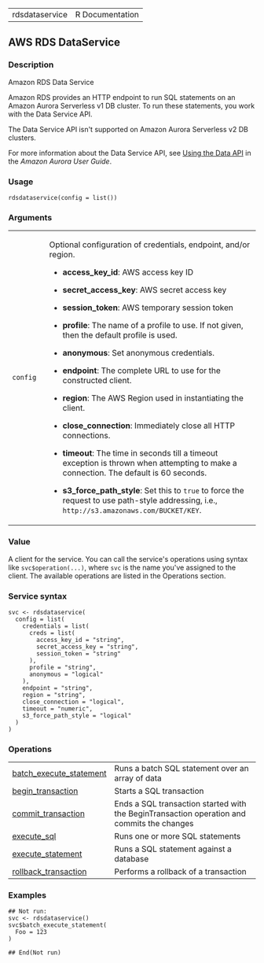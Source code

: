<table style="width: 100%;">
<tbody>
<tr class="odd">
<td>rdsdataservice</td>
<td style="text-align: right;">R Documentation</td>
</tr>
</tbody>
</table>

## AWS RDS DataService

### Description

Amazon RDS Data Service

Amazon RDS provides an HTTP endpoint to run SQL statements on an Amazon
Aurora Serverless v1 DB cluster. To run these statements, you work with
the Data Service API.

The Data Service API isn't supported on Amazon Aurora Serverless v2 DB
clusters.

For more information about the Data Service API, see [Using the Data
API](https://docs.aws.amazon.com/AmazonRDS/latest/AuroraUserGuide/data-api.html)
in the *Amazon Aurora User Guide*.

### Usage

    rdsdataservice(config = list())

### Arguments

<table>
<colgroup>
<col style="width: 15%" />
<col style="width: 85%" />
</colgroup>
<tbody>
<tr class="odd">
<td><code id="rdsdataservice_:_config">config</code></td>
<td><p>Optional configuration of credentials, endpoint, and/or
region.</p>
<ul>
<li><p><strong>access_key_id</strong>: AWS access key ID</p></li>
<li><p><strong>secret_access_key</strong>: AWS secret access
key</p></li>
<li><p><strong>session_token</strong>: AWS temporary session
token</p></li>
<li><p><strong>profile</strong>: The name of a profile to use. If not
given, then the default profile is used.</p></li>
<li><p><strong>anonymous</strong>: Set anonymous credentials.</p></li>
<li><p><strong>endpoint</strong>: The complete URL to use for the
constructed client.</p></li>
<li><p><strong>region</strong>: The AWS Region used in instantiating the
client.</p></li>
<li><p><strong>close_connection</strong>: Immediately close all HTTP
connections.</p></li>
<li><p><strong>timeout</strong>: The time in seconds till a timeout
exception is thrown when attempting to make a connection. The default is
60 seconds.</p></li>
<li><p><strong>s3_force_path_style</strong>: Set this to
<code>true</code> to force the request to use path-style addressing,
i.e., <code
style="white-space: pre;">⁠http://s3.amazonaws.com/BUCKET/KEY⁠</code>.</p></li>
</ul></td>
</tr>
</tbody>
</table>

### Value

A client for the service. You can call the service's operations using
syntax like `svc$operation(...)`, where `svc` is the name you've
assigned to the client. The available operations are listed in the
Operations section.

### Service syntax

    svc <- rdsdataservice(
      config = list(
        credentials = list(
          creds = list(
            access_key_id = "string",
            secret_access_key = "string",
            session_token = "string"
          ),
          profile = "string",
          anonymous = "logical"
        ),
        endpoint = "string",
        region = "string",
        close_connection = "logical",
        timeout = "numeric",
        s3_force_path_style = "logical"
      )
    )

### Operations

<table>
<tbody>
<tr class="odd">
<td style="text-align: left;"><a href="../rdsdataservice_batch_execute_statement/"> batch_execute_statement </a></td>
<td style="text-align: left;">Runs a batch SQL statement over an array
of data</td>
</tr>
<tr class="even">
<td style="text-align: left;"><a href="../rdsdataservice_begin_transaction/"> begin_transaction </a></td>
<td style="text-align: left;">Starts a SQL transaction</td>
</tr>
<tr class="odd">
<td style="text-align: left;"><a href="../rdsdataservice_commit_transaction/"> commit_transaction </a></td>
<td style="text-align: left;">Ends a SQL transaction started with the
BeginTransaction operation and commits the changes</td>
</tr>
<tr class="even">
<td style="text-align: left;"><a href="../rdsdataservice_execute_sql/"> execute_sql </a></td>
<td style="text-align: left;">Runs one or more SQL statements</td>
</tr>
<tr class="odd">
<td style="text-align: left;"><a href="../rdsdataservice_execute_statement/"> execute_statement </a></td>
<td style="text-align: left;">Runs a SQL statement against a
database</td>
</tr>
<tr class="even">
<td style="text-align: left;"><a href="../rdsdataservice_rollback_transaction/"> rollback_transaction </a></td>
<td style="text-align: left;">Performs a rollback of a transaction</td>
</tr>
</tbody>
</table>

### Examples

    ## Not run: 
    svc <- rdsdataservice()
    svc$batch_execute_statement(
      Foo = 123
    )

    ## End(Not run)
